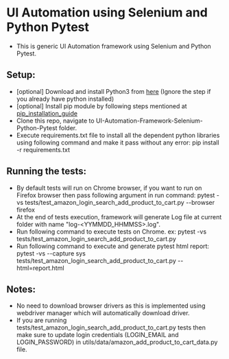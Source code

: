 # UI Automation using Selenium and Python Pytest
- This is generic UI Automation framework using Selenium and Python Pytest.

## Setup:
- [optional] Download and install Python3 from [here](https://www.python.org/downloads/) (Ignore the step if you already have python installed)
- [optional] Install pip module by following steps mentioned at [pip_installation_guide](https://pip.pypa.io/en/stable/installation/)
- Clone this repo, navigate to UI-Automation-Framework-Selenium-Python-Pytest folder.
- Execute requirements.txt file to install all the dependent python libraries using following command and make it pass without any error: pip install -r requirements.txt

## Running the tests:
- By default tests will run on Chrome browser, if you want to run on Firefox browser then pass following argument in run command: pytest -vs tests/test_amazon_login_search_add_product_to_cart.py --browser firefox
- At the end of tests execution, framework will generate Log file at current folder with name "log-<YYMMDD_HHMMSS>.log".
- Run following command to execute tests on Chrome. ex: pytest -vs tests/test_amazon_login_search_add_product_to_cart.py
- Run following command to execute and generate pytest html report: 
pytest -vs --capture sys tests/test_amazon_login_search_add_product_to_cart.py --html=report.html

## Notes:
- No need to download browser drivers as this is implemented using webdriver manager which will automatically download driver.
- If you are running tests/test_amazon_login_search_add_product_to_cart.py tests then make sure to update login credentials (LOGIN_EMAIL and LOGIN_PASSWORD) in utils/data/amazon_add_product_to_cart_data.py file.
